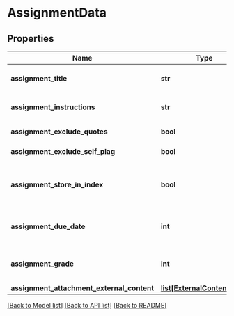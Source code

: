 # AssignmentData

## Properties
Name | Type | Description | Notes
------------ | ------------- | ------------- | -------------
**assignment_title** | **str** | The title of the assignment | 
**assignment_instructions** | **str** | Instructions for assignment | [optional] 
**assignment_exclude_quotes** | **bool** | exclude quotes | [optional] 
**assignment_exclude_self_plag** | **bool** | exclude self plagiarism | [optional] 
**assignment_store_in_index** | **bool** | store submissions in institutional index | [optional] 
**assignment_due_date** | **int** | Assignment due date. Pass in 0 to delete. | [optional] 
**assignment_grade** | **int** | Assignment grade. Pass in 0 to delete. | [optional] 
**assignment_attachment_external_content** | [**list[ExternalContentData]**](ExternalContentData.md) |  | [optional] 

[[Back to Model list]](../README.md#documentation-for-models) [[Back to API list]](../README.md#documentation-for-api-endpoints) [[Back to README]](../README.md)


